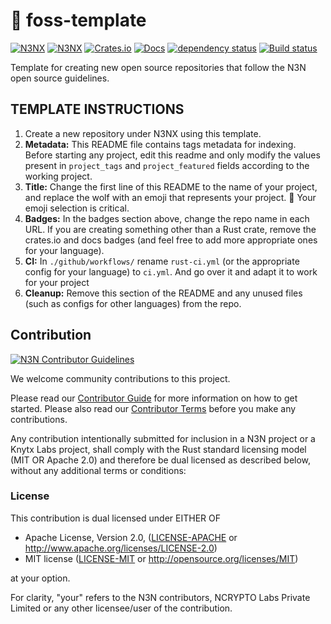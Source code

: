 <!-- Project Metadata -->
<!-- project_tags: template, n3n -->
<!-- project_featured: true -->

# 🐺 foss-template

<!--- FIXME: Update crate, repo and CI workflow names here! Remove any that are not relevant --->

[![N3NX](https://img.shields.io/badge/n3n-org-blueviolet.svg)](https://n3n.org)
[![N3NX](https://img.shields.io/badge/discord-n3n-%237289da.svg?logo=discord)](https://discord.gg/QNDkGDTs)
[![Crates.io](https://img.shields.io/crates/v/opencl-heads.svg)](https://crates.io/crates/opencl-heads)
[![Docs](https://docs.rs/opencl-heads/badge.svg)](https://docs.rs/opencl-heads)
[![dependency status](https://deps.rs/repo/github/n3nx/opencl-rs/status.svg)](https://deps.rs/repo/github/n3nx/opencl-rs)
[![Build status](https://github.com/N3N/opencl-rs/workflows/CI/badge.svg)](https://github.com/N3N/opencl-rs/actions)

Template for creating new open source repositories that follow the N3N open source guidelines.

## TEMPLATE INSTRUCTIONS

1. Create a new repository under N3NX using this template.
2. **Metadata:** This README file contains tags metadata for indexing. Before starting any project, edit this readme and only modify the values present in `project_tags` and `project_featured` fields according to the working project.
3. **Title:** Change the first line of this README to the name of your project, and replace the wolf with an emoji that represents your project. 🚨 Your emoji selection is critical.
4. **Badges:** In the badges section above, change the repo name in each URL. If you are creating something other than a Rust crate, remove the crates.io and docs badges (and feel free to add more appropriate ones for your language).
5. **CI:** In `./github/workflows/` rename `rust-ci.yml` (or the appropriate config for your language) to `ci.yml`. And go over it and adapt it to work for your project
6. **Cleanup:** Remove this section of the README and any unused files (such as configs for other languages) from the repo.

## Contribution

[![N3N Contributor Guidelines](https://img.shields.io/badge/N3N%20Guidelines-v1.0-ff69b4.svg)](./CODE_OF_CONDUCT.md)

We welcome community contributions to this project.

Please read our [Contributor Guide](CONTRIBUTING.md) for more information on how to get started.
Please also read our [Contributor Terms](CONTRIBUTING.md#contributor-terms) before you make any contributions.

Any contribution intentionally submitted for inclusion in a N3N project or a Knytx Labs project, shall comply with the Rust standard licensing model (MIT OR Apache 2.0) and therefore be dual licensed as described below, without any additional terms or conditions:

### License

This contribution is dual licensed under EITHER OF

- Apache License, Version 2.0, ([LICENSE-APACHE](LICENSE-APACHE) or <http://www.apache.org/licenses/LICENSE-2.0>)
- MIT license ([LICENSE-MIT](LICENSE-MIT) or <http://opensource.org/licenses/MIT>)

at your option.

For clarity, "your" refers to the N3N contributors, NCRYPTO Labs Private Limited or any other licensee/user of the contribution.
